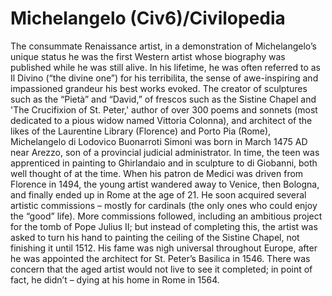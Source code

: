 # Michelangelo (Civ6)/Civilopedia

The consummate Renaissance artist, in a demonstration of Michelangelo’s unique status he was the first Western artist whose biography was published while he was still alive. In his lifetime, he was often referred to as Il Divino (“the divine one”) for his terribilita, the sense of awe-inspiring and impassioned grandeur his best works evoked.
The creator of sculptures such as the “Pietà” and “David,” of frescos such as the Sistine Chapel and 'The Crucifixion of St. Peter,' author of over 300 poems and sonnets (most dedicated to a pious widow named Vittoria Colonna), and architect of the likes of the Laurentine Library (Florence) and Porto Pia (Rome), Michelangelo di Lodovico Buonarroti Simoni was born in March 1475 AD near Arezzo, son of a provincial judicial administrator. In time, the teen was apprenticed in painting to Ghirlandaio and in sculpture to di Giobanni, both well thought of at the time. When his patron de Medici was driven from Florence in 1494, the young artist wandered away to Venice, then Bologna, and finally ended up in Rome at the age of 21.
He soon acquired several artistic commissions – mostly for cardinals (the only ones who could enjoy the “good” life). More commissions followed, including an ambitious project for the tomb of Pope Julius II; but instead of completing this, the artist was asked to turn his hand to painting the ceiling of the Sistine Chapel, not finishing it until 1512. His fame was nigh universal throughout Europe, after he was appointed the architect for St. Peter’s Basilica in 1546. There was concern that the aged artist would not live to see it completed; in point of fact, he didn’t – dying at his home in Rome in 1564.